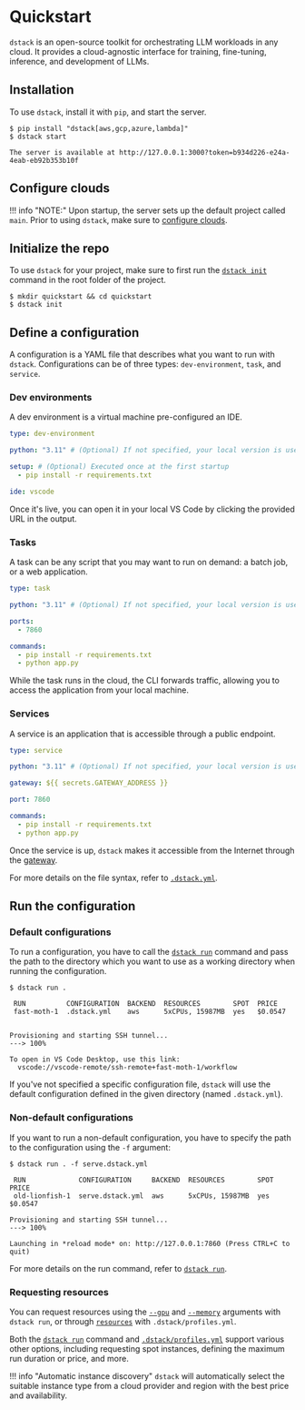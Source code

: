 # Quickstart

`dstack` is an open-source toolkit for orchestrating LLM workloads in any cloud. It provides a cloud-agnostic interface
for training, fine-tuning, inference, and development of LLMs.

## Installation

To use `dstack`, install it with `pip`, and start the server.

<div class="termy">

```shell
$ pip install "dstack[aws,gcp,azure,lambda]"
$ dstack start

The server is available at http://127.0.0.1:3000?token=b934d226-e24a-4eab-eb92b353b10f
```

</div>

## Configure clouds

!!! info "NOTE:"
    Upon startup, the server sets up the default project called `main`.
    Prior to using `dstack`, make sure to [configure clouds](guides/clouds.md#configuring-clouds-with-dstack).

[//]: # (![]&#40;../assets/images/dstack-hub-view-project-empty.png&#41;{ width=800 })

[//]: # (Once cloud backends are configured, `dstack` will be able to provision cloud resources across configured clouds, ensuring)
[//]: # (the best price and higher availability.)

## Initialize the repo

To use `dstack` for your project, make sure to first run the [`dstack init`](reference/cli/init.md) command in the root folder of the project.

<div class="termy">

```shell
$ mkdir quickstart && cd quickstart
$ dstack init
```

</div>

## Define a configuration

A configuration is a YAML file that describes what you want to run with `dstack`. Configurations can be of three
types: `dev-environment`, `task`, and `service`.

### Dev environments

A dev environment is a virtual machine pre-configured an IDE.

<div editor-title=".dstack.yml"> 

```yaml
type: dev-environment

python: "3.11" # (Optional) If not specified, your local version is used

setup: # (Optional) Executed once at the first startup
  - pip install -r requirements.txt

ide: vscode
```

</div>

Once it's live, you can open it in your local VS Code by clicking the provided URL in the output.

### Tasks

A task can be any script that you may want to run on demand: a batch job, or a web application.

<div editor-title="serve.dstack.yml"> 

```yaml
type: task

python: "3.11" # (Optional) If not specified, your local version is used

ports:
  - 7860

commands:
  - pip install -r requirements.txt
  - python app.py
```

</div>

While the task runs in the cloud, the CLI forwards traffic, allowing you to access the application from your local
machine. 

### Services

A service is an application that is accessible through a public endpoint.

<div editor-title="deploy.dstack.yml"> 

```yaml
type: service

python: "3.11" # (Optional) If not specified, your local version is used

gateway: ${{ secrets.GATEWAY_ADDRESS }}

port: 7860

commands:
  - pip install -r requirements.txt
  - python app.py
```

</div>

Once the service is up, `dstack` makes it accessible from the Internet through
the [gateway](guides/services.md#configure-a-gateway-address).

[//]: # (!!! info "Configuration filename")
[//]: # (    The configuration file must be named with the suffix `.dstack.yml`. For example,)
[//]: # (    you can name the configuration file `.dstack.yml` or `serve.dstack.yml`. You can define)
[//]: # (    these configurations anywhere within your project. )
[//]: # (    )
[//]: # (    Each folder may have one default configuration file named `.dstack.yml`.)

For more details on the file syntax, refer to [`.dstack.yml`](../docs/reference/dstack.yml/index.md).

## Run the configuration

### Default configurations

To run a configuration, you have to call the [`dstack run`](reference/cli/run.md) command and pass the path to the 
directory which you want to use as a working directory when running the configuration.

<div class="termy">

```shell
$ dstack run . 

 RUN          CONFIGURATION  BACKEND  RESOURCES        SPOT  PRICE
 fast-moth-1  .dstack.yml    aws      5xCPUs, 15987MB  yes   $0.0547


Provisioning and starting SSH tunnel...
---> 100%

To open in VS Code Desktop, use this link:
  vscode://vscode-remote/ssh-remote+fast-moth-1/workflow
```

</div>

If you've not specified a specific configuration file, `dstack` will use the default configuration
defined in the given directory (named `.dstack.yml`).

### Non-default configurations

If you want to run a non-default configuration, you have to specify the path to the configuration
using the `-f` argument:

<div class="termy">

```shell
$ dstack run . -f serve.dstack.yml

 RUN             CONFIGURATION     BACKEND  RESOURCES        SPOT  PRICE
 old-lionfish-1  serve.dstack.yml  aws      5xCPUs, 15987MB  yes   $0.0547

Provisioning and starting SSH tunnel...
---> 100%

Launching in *reload mode* on: http://127.0.0.1:7860 (Press CTRL+C to quit)
```

</div>

[//]: # (!!! info "Port forwarding")
[//]: # (    By default, `dstack` forwards the ports used by dev environments and tasks to your local machine for convenient access.)

For more details on the run command, refer to [`dstack run`](reference/cli/run.md).

### Requesting resources

You can request resources using the [`--gpu`](reference/cli/run.md#GPU) 
and [`--memory`](reference/cli/run.md#MEMORY) arguments with `dstack run`, 
or through [`resources`](reference/profiles.yml.md#RESOURCES) with `.dstack/profiles.yml`.

Both the [`dstack run`](reference/cli/run.md) command and [`.dstack/profiles.yml`](reference/profiles.yml.md)
support various other options, including requesting spot instances, defining the maximum run duration or price, and
more.

!!! info "Automatic instance discovery"
    `dstack` will automatically select the suitable instance type from a cloud provider and region with the best
    price and availability.